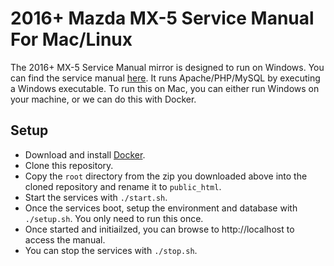 # 2016+ Mazda MX-5 Service Manual For Mac/Linux

The 2016+ MX-5 Service Manual mirror is designed to run on Windows. You can find the
service manual [here](https://docs.google.com/uc?id=0B7jy8h0yRBccRnhyb2hGRWNBZ2s&export=download). It runs Apache/PHP/MySQL by executing a Windows executable. To run this on Mac, you can either run Windows on your machine, or we can do this with Docker.

## Setup

- Download and install [Docker](https://docs.docker.com/v17.12/install/).
- Clone this repository.
- Copy the `root` directory from the zip you downloaded above into the cloned repository and rename it to `public_html`.
- Start the services with `./start.sh`.
- Once the services boot, setup the environment and database with `./setup.sh`. You only need to run this once.
- Once started and initiailzed, you can browse to http://localhost to access the manual.
- You can stop the services with `./stop.sh`.
